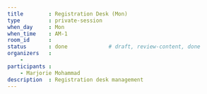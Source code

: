 ```yaml
---
title        : Registration Desk (Mon)
type         : private-session
when_day     : Mon
when_time    : AM-1
room_id      :
status       : done             # draft, review-content, done
organizers   :
    - 
participants :
    - Marjorie Mohammad
description  : Registration desk management
---
```


